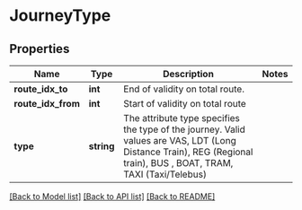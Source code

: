 # JourneyType

## Properties
Name | Type | Description | Notes
------------ | ------------- | ------------- | -------------
**route_idx_to** | **int** | End of validity on total route. | 
**route_idx_from** | **int** | Start of validity on total route | 
**type** | **string** | The attribute type specifies the type of the journey. Valid values are VAS, LDT (Long Distance Train), REG (Regional train), BUS , BOAT, TRAM, TAXI (Taxi/Telebus) | 

[[Back to Model list]](../README.md#documentation-for-models) [[Back to API list]](../README.md#documentation-for-api-endpoints) [[Back to README]](../README.md)



